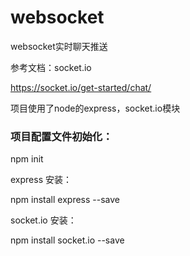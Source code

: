 # websocket
websocket实时聊天推送


参考文档：socket.io

https://socket.io/get-started/chat/

项目使用了node的express，socket.io模块

### 项目配置文件初始化：

npm init 

express 安装： 

npm install express --save

socket.io 安装：

npm install socket.io --save


